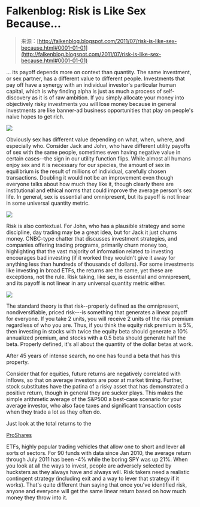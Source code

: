 <!--yml
category: 未分类
date: 2024-05-12 20:49:10
-->

# Falkenblog: Risk is Like Sex Because...

> 来源：[http://falkenblog.blogspot.com/2011/07/risk-is-like-sex-because.html#0001-01-01](http://falkenblog.blogspot.com/2011/07/risk-is-like-sex-because.html#0001-01-01)

... its payoff depends more on context than quantity. The same investment, or sex partner, has a different value to different people. Investments that pay off have a synergy with an individual investor's particular human capital, which is why finding alpha is just as much a process of self-discovery as it is of raw ambition. If you simply allocate your money into objectively risky investments you will lose money because in general investments are like banner-ad business opportunities that play on people's naive hopes to get rich.

[![](img/346c802d0fb3858dfbd7011942c95145.png)](https://blogger.googleusercontent.com/img/b/R29vZ2xl/AVvXsEjs2BVwZAO1MQp8vrPRBEAsGjgWvt5f1WgtR2_FsGtB0Lkk-2FAoBPXsmeqV_YeTWTiNkYbPQH7DmxI2hHlrz9rFPyKLHCgsbxFkPAOcaCBA1CKP7HEhoDlKX5A4Fnplse_ruuCgw/s1600/pul1.jpg)

Obviously sex has different value depending on what, when, where, and especially who. Consider Jack and John, who have different utility payoffs of sex with the same people, sometimes even having negative value in certain cases--the sign in our utility function flips. While almost all humans enjoy sex and it is necessary for our species, the amount of sex in equilibrium is the result of millions of individual, carefully chosen transactions. Doubling it would not be an improvement even though everyone talks about how much they like it, though clearly there are institutional and ethical norms that could improve the average person's sex life. In general, sex is essential and omnipresent, but its payoff is not linear in some universal quantity metric.

[![](img/145085c43c567383dec2b3163fb0c111.png)](https://blogger.googleusercontent.com/img/b/R29vZ2xl/AVvXsEj_qBR9D4vo41n6BmGCMjf5HF80zl5vijmNcr6sCY_16bWGVb0ITSZc143Io495GBDX0SmuvBdIqqE-AXFqK6FUrkrKLis6ky5chPbAkm3ZBz61hRD37UqMHy5_KIAfk8zrkHTBgg/s1600/inv2.jpg)

Risk is also contextual. For John, who has a plausible strategy and some discipline, day trading may be a great idea, but for Jack it just churns money. CNBC-type chatter that discusses investment strategies, and companies offering trading programs, primarily churn money too, highlighting that the vast majority of information related to investing encourages bad investing (if it worked they wouldn't give it away for anything less than hundreds of thousands of dollars). For some investments like investing in broad ETFs, the returns are the same, yet these are exceptions, not the rule. Risk taking, like sex, is essential and omnipresent, and its payoff is not linear in any universal quantity metric either.

[![](img/dc1a30b4a8b0e31e8f94639dbb2874ad.png)](https://blogger.googleusercontent.com/img/b/R29vZ2xl/AVvXsEj2nwEC7YPj0Odub6Cy7fKYbE47w_LHJqmPKhwRBNHg7apzHe2YZ5tVhfFvt6XYh8SESPeCkKxyukD7Do5bN2O89xobiVV40G6pgZdghkx66tOTH3LekVQGKzefUA3J5UNj3yGPFg/s1600/capline.jpg)

The standard theory is that risk--properly defined as the omnipresent, nondiversifiable, priced risk---is something that generates a linear payoff for everyone. If you take 2 units, you will receive 2 units of the risk premium regardless of who you are. Thus, if you think the equity risk premium is 5%, then investing in stocks with twice the equity beta should generate a 10% annualized premium, and stocks with a 0.5 beta should generate half the beta. Properly defined, it's all about the quantity of the dollar betas at work.

After 45 years of intense search, no one has found a beta that has this property.

Consider that for equities, future returns are negatively correlated with inflows, so that on average investors are poor at market timing. Further, stock substitutes have the patina of a risky asset that has demonstrated a positive return, though in general they are sucker plays. This makes the simple arithmetic average of the S&P500 a best-case scenario for your average investor, who also face taxes and significant transaction costs when they trade a lot as they often do.

Just look at the total returns to the

[ProShares](http://www.proshares.com/funds/?gclid=CNjAufjymqoCFQ7MKgodTgLmxw)

ETFs, highly popular trading vehicles that allow one to short and lever all sorts of sectors. For 90 funds with data since Jan 2010, the average return through July 2011 has been -4% while the boring SPY was up 21%. When you look at all the ways to invest, people are adversely selected by hucksters as they always have and always will. Risk takers need a realistic contingent strategy (including exit and a way to lever that strategy if it works). That's quite different than saying that once you've identified risk, anyone and everyone will get the same linear return based on how much money they throw into it.